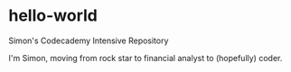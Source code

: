 # hello-world
Simon's Codecademy Intensive Repository

I'm Simon, moving from rock star to financial analyst to (hopefully) coder.
